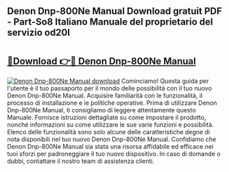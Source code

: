 ## Denon Dnp-800Ne Manual Download gratuit PDF - Part-So8 Italiano Manuale del proprietario del servizio od20I

# <h2><a href="http://dfgrheb.blite.top/?on=Denon+Dnp-800Ne+Manual">🔗Download 👉🔴 Denon Dnp-800Ne Manual</a></h2>

[![Denon Dnp-800Ne Manual download](https://i.imgur.com/lujVjoI.png)](http://dfgrheb.blite.top/?on=Denon+Dnp-800Ne+Manual)
Cominciamo! Questa guida per l'utente è il tuo passaporto per il mondo delle possibilità con il tuo nuovo Denon Dnp-800Ne Manual. Acquisire familiarità con le funzionalità, il processo di installazione e le politiche operative. Prima di utilizzare Denon Dnp-800Ne Manual, ti consigliamo di leggere attentamente questo Manuale. Fornisce istruzioni dettagliate su come impostare il prodotto, nonché informazioni su come utilizzare le sue varie funzioni e possibilità. Elenco delle funzionalità sono solo alcune delle caratteristiche degne di nota disponibili nel tuo nuovo Denon Dnp-800Ne Manual. Confidiamo che Denon Dnp-800Ne Manual sia stata una risorsa affidabile ed efficace nei tuoi sforzi per padroneggiare il tuo nuovo dispositivo. In caso di domande o dubbi, contattare il nostro team di assistenza clienti.
